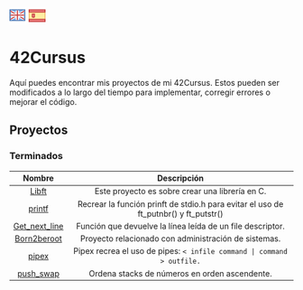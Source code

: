 [![eng](logos/gb.png)](README.md) [![es](logos/esp.png)](README.es.md)
# 42Cursus

Aquí puedes encontrar mis proyectos de mi 42Cursus. Estos pueden ser modificados a lo largo del tiempo para implementar, corregir errores o mejorar el código.

## Proyectos

### Terminados

|**Nombre**|**Descripción**|
|:----------:|:-----------:|
|[Libft](https://github.com/dgallop/42-libft)| Este proyecto es sobre crear una librería en C.|
|[printf](https://github.com/dgallop/42-printf)| Recrear la función prinft de stdio.h para evitar el uso de ft_putnbr() y ft_putstr()|
|[Get_next_line](https://github.com/dgallop/42-get_next_line)| Función que devuelve la línea leída de un file descriptor.|
|[Born2beroot](https://github.com/dgallop/42-Born2beroot)| Proyecto relacionado con administración de sistemas. |
|[pipex](https://github.com/dgallop/42-pipex)| Pipex recrea el uso de pipes: ```< infile command \| command > outfile.``` |
|[push_swap](https://github.com/dgallop/42-push_swap)| Ordena stacks de números en orden ascendente. |

